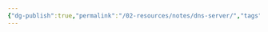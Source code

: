```yaml
---
{"dg-publish":true,"permalink":"/02-resources/notes/dns-server/","tags":["empty"],"updated":"2024-08-05T09:37:28.000+02:00"}
---
```



